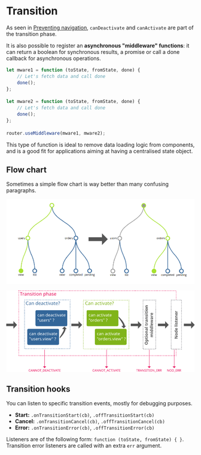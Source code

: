 # Transition

As seen in [Preventing navigation](/docs/listeners), `canDeactivate`
and `canActivate` are part of the transition phase.

It is also possible to register an __asynchronous "middleware" functions__: it can return a boolean for synchronous results, a promise or call
a done callback for asynchronous operations.

```javascript
let mware1 = function (toState, fromState, done) {
    // Let's fetch data and call done
    done();
};

let mware2 = function (toState, fromState, done) {
    // Let's fetch data and call done
    done();
};

router.useMiddleware(mware1, mware2);
```

This type of function is ideal to remove data loading logic from components, and is a good fit
for applications aiming at having a centralised state object.

## Flow chart

Sometimes a simple flow chart is way better than many confusing paragraphs.

![Going from 'users.view' to 'orders.view'](/img/flow-graph.png)

![Transition flow chart](/img/flow-transition.png)


## Transition hooks

You can listen to specific transition events, mostly for debugging purposes.

- __Start:__ `.onTransitionStart(cb)`, `.offTransitionStart(cb)`
- __Cancel:__ `.onTransitionCancel(cb)`, `.offTransitionCancel(cb)`
- __Error:__ `.onTransitionError(cb)`, `.offTransitionError(cb)`

Listeners are of the following form: `function (toState, fromState) { }`. Transition error listeners are called with
an extra `err` argument.
